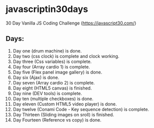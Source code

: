# javascriptin30days
30 Day Vanilla JS Coding Challenge (https://javascript30.com/)

## Days:
01. Day one (drum machine) is done.
02. Day two (css clock) is complete and clock working.
03. Day three (Css variables) is complete. 
04. Day four (Array cardio 1) is complete.
05. Day five (Flex panel image gallery) is done.
06. Day six (Ajax) is done.
07. Day seven (Array cardio 2) is complete.
08. Day eight (HTML5 canvas) is finished.
09. Day nine (DEV tools) is complete.
10. Day ten (multiple checkboxes) is done.
11. Day eleven (Custom HTML5 video player) is done.
12. Day twelve (Conami Code - Key sequence detection) is complete.
13. Day Thirteen (Sliding images on sroll) is finished.
14. Day Fourteen (Reference vs copy) is done.
